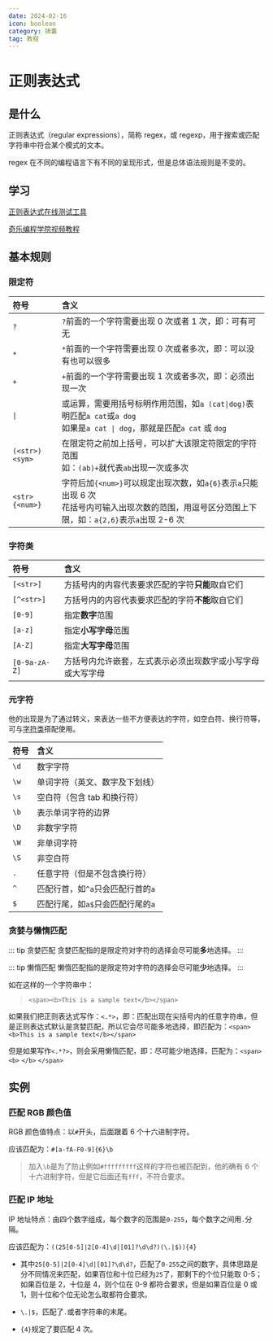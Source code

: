 ```yaml
---
date: 2024-02-16
icon: boolean
category: 锦囊
tag: 教程
---
```


# 正则表达式

## 是什么

正则表达式（regular expressions），简称 regex，或 regexp，用于搜索或匹配字符串中符合某个模式的文本。

regex 在不同的编程语言下有不同的呈现形式，但是总体语法规则是不变的。

## 学习

[正则表达式在线测试工具](https://regex101.com/)

[奇乐编程学院视频教程](https://www.bilibili.com/video/BV1da4y1p7iZ)

## 基本规则

### 限定符

|符号 | 含义 |
|:---|:---|
|`?`|`?`前面的一个字符需要出现 0 次或者 1 次，即：可有可无 |
|`*`|`*`前面的一个字符需要出现 0 次或者多次，即：可以没有也可以很多 |
|`+`|`+`前面的一个字符需要出现 1 次或者多次，即：必须出现一次 |
|`\|`|或运算，需要用括号标明作用范围，如`a (cat\|dog)`表明匹配`a cat`或`a dog`<br/>如果是`a cat \| dog`，那就是匹配`a cat` 或 `dog` |
|`(<str>)<sym>`|在限定符之前加上括号，可以扩大该限定符限定的字符范围<br/>如：`(ab)+`就代表`ab`出现一次或多次 |
|`<str>{<num>}`|字符后加`{<num>}`可以规定出现次数，如`a{6}`表示`a`只能出现 6 次<br/>花括号内可输入出现次数的范围，用逗号区分范围上下限，如：`a{2,6}`表示`a`出现 2-6 次|



### 字符类

|符号 | 含义 |
|:---|:---|
|`[<str>]`|方括号内的内容代表要求匹配的字符**只能**取自它们 |
|`[^<str>]`|方括号内的内容代表要求匹配的字符**不能**取自它们 |
|`[0-9]`|指定**数字**范围 |
|`[a-z]`|指定**小写字母**范围 |
|`[A-Z]`|指定**大写字母**范围 |
|`[0-9a-zA-Z]`|方括号内允许嵌套，左式表示必须出现数字或小写字母或大写字母|

### 元字符

他的出现是为了通过转义，来表达一些不方便表达的字符，如空白符、换行符等，可与[字符类](#字符类)搭配使用。

|符号 | 含义 |
|:---|:---|
|`\d`|数字字符 |
|`\w`|单词字符（英文、数字及下划线）|
|`\s`|空白符（包含 tab 和换行符）|
|`\b`|表示单词字符的边界 |
|`\D`|非数字字符 |
|`\W`|非单词字符 |
|`\S`|非空白符 |
|`.`|任意字符（但是不包含换行符）|
|`^`|匹配行首，如`^a`只会匹配行首的`a` |
|`$`|匹配行尾，如`a$`只会匹配行尾的`a` |

### 贪婪与懒惰匹配

::: tip 贪婪匹配
贪婪匹配指的是限定符对字符的选择会尽可能**多**地选择。
:::

::: tip 懒惰匹配
懒惰匹配指的是限定符对字符的选择会尽可能**少**地选择。
:::

如在这样的一个字符串中：

> `<span><b>This is a sample text</b></span>`

如果我们把正则表达式写作：`<.*>`，即：匹配出现在尖括号内的任意字符串，但是正则表达式默认是贪婪匹配，所以它会尽可能多地选择，即匹配为：`<span><b>This is a sample text</b></span>`

但是如果写作`<.*?>`，则会采用懒惰匹配，即：尽可能少地选择，匹配为：`<span>` `<b>` `</b>` `</span>`

## 实例

### 匹配 RGB 颜色值

RGB 颜色值特点：以`#`开头，后面跟着 6 个十六进制字符。

应该匹配为：`#[a-fA-F0-9]{6}\b`

> 加入`\b`是为了防止例如`#fffffffff`这样的字符也被匹配到，他的确有 6 个十六进制字符，但是它后面还有`fff`，不符合要求。

### 匹配 IP 地址

IP 地址特点：由四个数字组成，每个数字的范围是`0-255`，每个数字之间用`.`分隔。

应该匹配为：`((25[0-5]|2[0-4]\d|[01]?\d\d?)(\.|$)){4}`

- 其中`25[0-5]|2[0-4]\d|[01]?\d\d?`，匹配了`0-255`之间的数字，具体思路是分不同情况来匹配，如果百位和十位已经为`25`了，那剩下的个位只能取 0-5；如果百位是 2，十位是 4，则个位在 0-9 都符合要求，但是如果百位是 0 或 1，则十位和个位无论怎么取都符合要求。

- `\.|$`，匹配了`.`或者字符串的末尾。

- `{4}`规定了要匹配 4 次。
